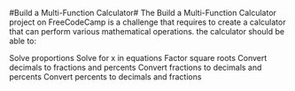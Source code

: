#Build a Multi-Function Calculator#
The Build a Multi-Function Calculator project on FreeCodeCamp is a challenge that requires to create a calculator that can perform various mathematical operations.
 the calculator should be able to:

Solve proportions
Solve for x in equations
Factor square roots
Convert decimals to fractions and percents
Convert fractions to decimals and percents
Convert percents to decimals and fractions

